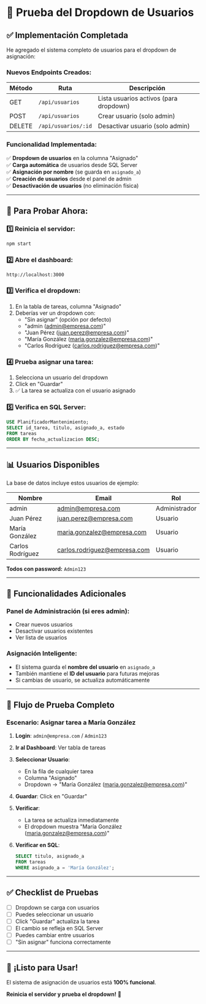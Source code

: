 # 🧪 Prueba del Dropdown de Usuarios

## ✅ Implementación Completada

He agregado el sistema completo de usuarios para el dropdown de asignación:

### **Nuevos Endpoints Creados:**

| Método | Ruta | Descripción |
|--------|------|-------------|
| GET | `/api/usuarios` | Lista usuarios activos (para dropdown) |
| POST | `/api/usuarios` | Crear usuario (solo admin) |
| DELETE | `/api/usuarios/:id` | Desactivar usuario (solo admin) |

### **Funcionalidad Implementada:**

✅ **Dropdown de usuarios** en la columna "Asignado"  
✅ **Carga automática** de usuarios desde SQL Server  
✅ **Asignación por nombre** (se guarda en `asignado_a`)  
✅ **Creación de usuarios** desde el panel de admin  
✅ **Desactivación de usuarios** (no eliminación física)

---

## 🚀 Para Probar Ahora:

### 1️⃣ **Reinicia el servidor**:
```bash
npm start
```

### 2️⃣ **Abre el dashboard**:
```
http://localhost:3000
```

### 3️⃣ **Verifica el dropdown**:
1. En la tabla de tareas, columna "Asignado"
2. Deberías ver un dropdown con:
   - "Sin asignar" (opción por defecto)
   - "admin (admin@empresa.com)"
   - "Juan Pérez (juan.perez@empresa.com)"
   - "María González (maria.gonzalez@empresa.com)"
   - "Carlos Rodríguez (carlos.rodriguez@empresa.com)"

### 4️⃣ **Prueba asignar una tarea**:
1. Selecciona un usuario del dropdown
2. Click en "Guardar"
3. ✅ La tarea se actualiza con el usuario asignado

### 5️⃣ **Verifica en SQL Server**:
```sql
USE PlanificadorMantenimiento;
SELECT id_tarea, titulo, asignado_a, estado 
FROM tareas 
ORDER BY fecha_actualizacion DESC;
```

---

## 📊 Usuarios Disponibles

La base de datos incluye estos usuarios de ejemplo:

| Nombre | Email | Rol |
|--------|-------|-----|
| admin | admin@empresa.com | Administrador |
| Juan Pérez | juan.perez@empresa.com | Usuario |
| María González | maria.gonzalez@empresa.com | Usuario |
| Carlos Rodríguez | carlos.rodriguez@empresa.com | Usuario |

**Todos con password:** `Admin123`

---

## 🔧 Funcionalidades Adicionales

### **Panel de Administración** (si eres admin):
- Crear nuevos usuarios
- Desactivar usuarios existentes
- Ver lista de usuarios

### **Asignación Inteligente**:
- El sistema guarda el **nombre del usuario** en `asignado_a`
- También mantiene el **ID del usuario** para futuras mejoras
- Si cambias de usuario, se actualiza automáticamente

---

## 🎯 Flujo de Prueba Completo

### Escenario: Asignar tarea a María González

1. **Login**: `admin@empresa.com` / `Admin123`

2. **Ir al Dashboard**: Ver tabla de tareas

3. **Seleccionar Usuario**:
   - En la fila de cualquier tarea
   - Columna "Asignado"
   - Dropdown → "María González (maria.gonzalez@empresa.com)"

4. **Guardar**: Click en "Guardar"

5. **Verificar**:
   - La tarea se actualiza inmediatamente
   - El dropdown muestra "María González (maria.gonzalez@empresa.com)"

6. **Verificar en SQL**:
   ```sql
   SELECT titulo, asignado_a 
   FROM tareas 
   WHERE asignado_a = 'María González';
   ```

---

## ✅ Checklist de Pruebas

- [ ] Dropdown se carga con usuarios
- [ ] Puedes seleccionar un usuario
- [ ] Click "Guardar" actualiza la tarea
- [ ] El cambio se refleja en SQL Server
- [ ] Puedes cambiar entre usuarios
- [ ] "Sin asignar" funciona correctamente

---

## 🎉 ¡Listo para Usar!

El sistema de asignación de usuarios está **100% funcional**. 

**Reinicia el servidor y prueba el dropdown!** 🚀

